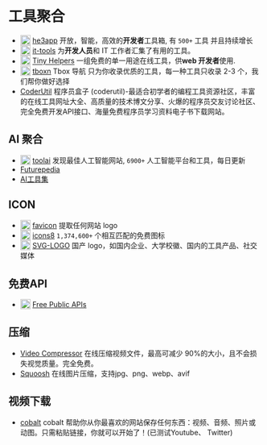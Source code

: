 # 工具聚合

- <img src="https://favicon.im/portal.he3app.com" alt="portal.he3app.com favicon" width="20" style="vertical-align: sub;" /> [he3app](https://portal.he3app.com/) 开放，智能，高效的**开发者**工具箱, 有 `500+` 工具 并且持续增长
- <img src="https://favicon.im/it-tools.tech" alt="it-tools.tech favicon" width="20" style="vertical-align: sub;" /> [it-tools](https://it-tools.tech/) 为**开发人员**和 IT 工作者汇集了有用的工具。
- <img src="https://favicon.im/tiny-helpers.dev" alt="tiny-helpers.dev favicon" width="20" style="vertical-align: sub;" /> [Tiny Helpers](https://tiny-helpers.dev/) 一组免费的单一用途在线工具，供**web 开发者**使用.
- <img src="https://favicon.im/www.tboxn.com" alt="www.tboxn.com favicon" width="20" style="vertical-align: sub;" /> [tboxn](https://www.tboxn.com/) Tbox 导航 只为你收录优质的工具，每一种工具只收录 2-3 个，我们帮你做好选择
- [CoderUtil](https://www.coderutil.com/) 程序员盒子 (coderutil)-最适合初学者的编程工具资源社区，丰富的在线工具网址大全、高质量的技术博文分享、火爆的程序员交友讨论社区、完全免费开发API接口、海量免费程序员学习资料电子书下载网站。

## AI 聚合
- <img src="https://favicon.im/www.toolai.io" alt="www.toolai.io favicon" width="20" style="vertical-align: sub;" /> [toolai](https://www.toolai.io/) 发现最佳人工智能网站, `6900+` 人工智能平台和工具，每日更新
- [Futurepedia](https://www.futurepedia.io/)
- [AI工具集](https://ai-bot.cn/)

## ICON

- <img src="https://favicon.im/favicon.im" alt="favicon.im favicon" width="20" style="vertical-align: sub;" /> [favicon](https://favicon.im/) 提取任何网站 logo
- <img src="https://favicon.im/icons8.com" alt="icons8.com favicon" width="20" style="vertical-align: sub;" /> [icons8](https://icons8.com/icons) `1,374,600+` 个相互匹配的免费图标
- <img src="https://favicon.im/svglogo.top" alt="svglogo.top favicon" width="20" style="vertical-align: sub;" /> [SVG-LOGO](https://svglogo.top/) 国产 logo，如国内企业、大学校徽、国内的工具产品、社交媒体

## 免费API

- <img src="https://favicon.im/www.freepublicapis.com" alt="www.freepublicapis.com favicon" width="20" style="vertical-align: sub;" /> [Free Public APIs](https://www.freepublicapis.com/)

## 压缩

- [Video Compressor](https://tools.rotato.app/compress) 在线压缩视频文件，最高可减少 90%的大小，且不会损失视觉质量。完全免费。
- [Squoosh](https://squoosh.app/) 在线图片压缩，支持jpg、png、webp、avif
  
## 视频下载

- [cobalt](https://cobalt.tools/) cobalt 帮助你从你最喜欢的网站保存任何东西：视频、音频、照片或动图。只需粘贴链接，你就可以开始了！(已测试Youtube、 Twitter)